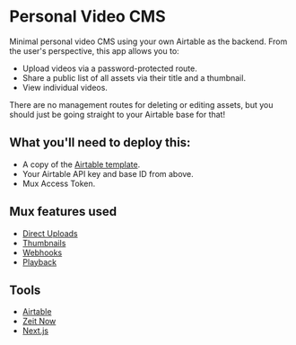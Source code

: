 # Personal Video CMS

Minimal personal video CMS using your own Airtable as the backend. From the user's perspective, this app allows you to:

- Upload videos via a password-protected route.
- Share a public list of all assets via their title and a thumbnail.
- View individual videos.

There are no management routes for deleting or editing assets, but you should just be going straight to your Airtable base for that!

## What you'll need to deploy this:

- A copy of the [Airtable template](https://airtable.com/universe/expKKXTgmWJ76BmVL/airtable-personal-video-cms).
- Your Airtable API key and base ID from above.
- Mux Access Token.

## Mux features used

- [Direct Uploads](https://docs.mux.com/v1/docs/direct-upload)
- [Thumbnails](https://docs.mux.com/docs/thumbnail-guide)
- [Webhooks](https://docs.mux.com/docs/webhooks)
- [Playback](https://docs.mux.com/docs/playback)

## Tools

- [Airtable](https://airtable.com)
- [Zeit Now](https://zeit.co/now)
- [Next.js](https://nextjs.org)
